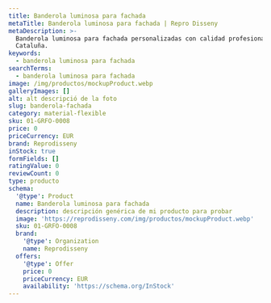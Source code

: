 ```yaml
---
title: Banderola luminosa para fachada
metaTitle: Banderola luminosa para fachada | Repro Disseny
metaDescription: >-
  Banderola luminosa para fachada personalizadas con calidad profesional en
  Cataluña.
keywords:
  - banderola luminosa para fachada
searchTerms:
  - banderola luminosa para fachada
image: /img/productos/mockupProduct.webp
galleryImages: []
alt: alt descripció de la foto
slug: banderola-fachada
category: material-flexible
sku: 01-GRFO-0008
price: 0
priceCurrency: EUR
brand: Reprodisseny
inStock: true
formFields: []
ratingValue: 0
reviewCount: 0
type: producto
schema:
  '@type': Product
  name: Banderola luminosa para fachada
  description: descripción genérica de mi producto para probar
  image: 'https://reprodisseny.com/img/productos/mockupProduct.webp'
  sku: 01-GRFO-0008
  brand:
    '@type': Organization
    name: Reprodisseny
  offers:
    '@type': Offer
    price: 0
    priceCurrency: EUR
    availability: 'https://schema.org/InStock'
---
```


